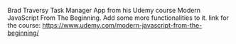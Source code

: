 Brad Traversy Task Manager App from his Udemy course Modern JavaScript From The Beginning.
Add some more functionalities to it.
link for the course: https://www.udemy.com/modern-javascript-from-the-beginning/
